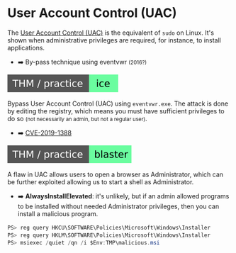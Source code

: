 # User Account Control (UAC)

<div class="row row-cols-md-2"><div>

The [User Account Control (UAC)](/operating-systems/windows/knowledge/index.md#permissions-and-users) is the equivalent of `sudo` on Linux. It's shown when administrative privileges are required, for instance, to install applications.

* ➡️ By-pass technique using eventvwr <small>(2016?)</small>

[![blaster](../../../_badges/thm-p/ice.svg)](https://tryhackme.com/room/blaster)

Bypass User Account Control (UAC) using `eventvwr.exe`. The attack is done by editing the registry, which means you must have sufficient privileges to do so <small>(not necessarily an admin, but not a regular user)</small>.

* ➡️ [CVE-2019-1388](https://github.com/nobodyatall648/CVE-2019-1388)

[![blaster](../../../_badges/thm-p/blaster.svg)](https://tryhackme.com/room/blaster)

A flaw in UAC allows users to open a browser as Administrator, which can be further exploited allowing us to start a shell as Administrator.
</div><div>

* ➡️ **AlwaysInstallElevated**: it's unlikely, but if an admin allowed programs to be installed without needed Administrator privileges, then you can install a malicious program.

```java
PS> reg query HKCU\SOFTWARE\Policies\Microsoft\Windows\Installer
PS> reg query HKLM\SOFTWARE\Policies\Microsoft\Windows\Installer
PS> msiexec /quiet /qn /i $Env:TMP\malicious.msi
```
</div></div>